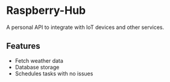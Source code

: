# Raspberry-Hub
A personal API to integrate with IoT devices and other services.

## Features
- Fetch weather data
- Database storage
- Schedules tasks with no issues